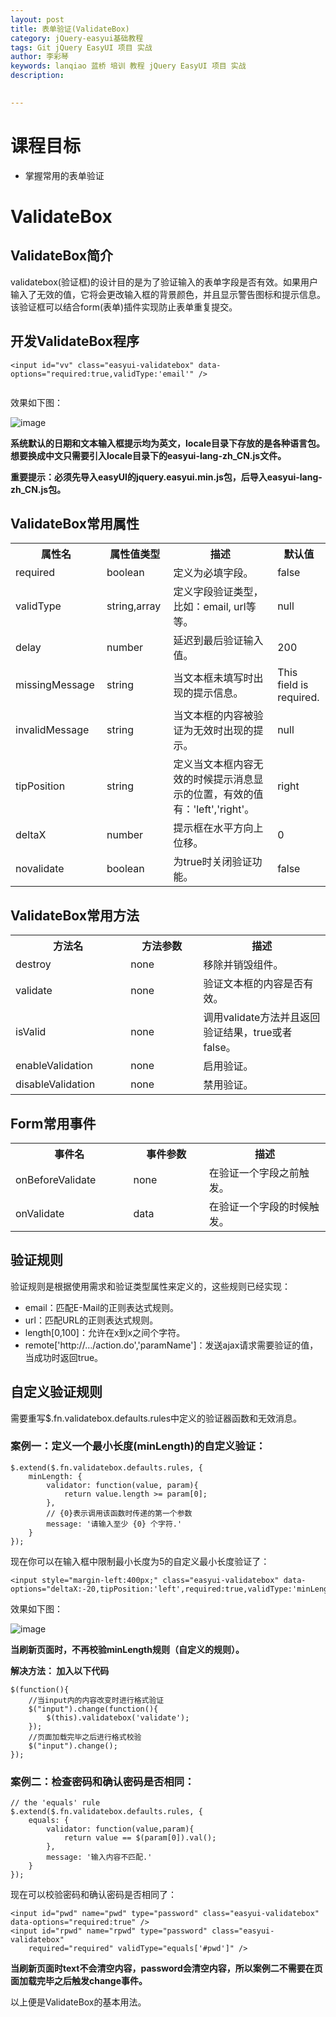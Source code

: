 ```yaml
---
layout: post  
title: 表单验证(ValidateBox)    
category: jQuery-easyui基础教程  
tags: Git jQuery EasyUI 项目 实战  
author: 李彩琴  
keywords: lanqiao 蓝桥 培训 教程 jQuery EasyUI 项目 实战  
description:
  

---
```

# 课程目标

- 掌握常用的表单验证


# ValidateBox

## ValidateBox简介

  
validatebox(验证框)的设计目的是为了验证输入的表单字段是否有效。如果用户输入了无效的值，它将会更改输入框的背景颜色，并且显示警告图标和提示信息。该验证框可以结合form(表单)插件实现防止表单重复提交。

## 开发ValidateBox程序

```
<input id="vv" class="easyui-validatebox" data-options="required:true,validType:'email'" />  
  
```
  
效果如下图：

![image](http://i.imgur.com/S8cOYnR.png)

**系统默认的日期和文本输入框提示均为英文，locale目录下存放的是各种语言包。想要换成中文只需要引入locale目录下的easyui-lang-zh_CN.js文件。**


**重要提示：必须先导入easyUI的jquery.easyui.min.js包，后导入easyui-lang-zh_CN.js包。**

## ValidateBox常用属性

<table class="table table-bordered table-striped table-condensed">
   <tr>
      <th width="200px">属性名</th>
      <th width="180px">属性值类型</th>
      <th width="600px">描述</th>
      <th width="100px">默认值</th>
   </tr>
   <tr>
      <td>required</td>
	  <td>boolean</td>
	  <td>定义为必填字段。</td>
	  <td>false</td>
   </tr>
   <tr>
      <td>validType</td>
	  <td>string,array</td>
	  <td>定义字段验证类型，比如：email, url等等。</td>
	  <td>null</td>
   </tr>
   <tr>
      <td>delay</td>
	  <td>number</td>
	  <td>延迟到最后验证输入值。</td>
	  <td>200</td>
   </tr>
   <tr>
      <td>missingMessage</td>
	  <td>string</td>
	  <td>当文本框未填写时出现的提示信息。</td>
	  <td>This field is required.</td>
   </tr>   
   <tr>
      <td>invalidMessage</td>
	  <td>string</td>
	  <td>当文本框的内容被验证为无效时出现的提示。</td>
	  <td>null</td>
   </tr>
   <tr>
      <td>tipPosition</td>
	  <td>string</td>
	  <td>定义当文本框内容无效的时候提示消息显示的位置，有效的值有：'left','right'。</td>
	  <td>right</td>
   </tr>
   <tr>
      <td>deltaX</td>
	  <td>number</td>
	  <td>提示框在水平方向上位移。</td>
	  <td>0</td>
   </tr>
   <tr>
      <td>novalidate</td>
	  <td>boolean</td>
	  <td>为true时关闭验证功能。</td>
	  <td>false</td>
   </tr>
</table>


## ValidateBox常用方法  

<table class="table table-bordered table-striped table-condensed">
   <tr>
      <th width="300px">方法名</th> 
      <th width="300px">方法参数</th> 
      <th width="600px">描述</th>
   </tr>
   <tr>
      <td>destroy</td> 
      <td>none</td> 
      <td>移除并销毁组件。</td>
   </tr>
   <tr>
      <td>validate</td> 
      <td>none</td> 
      <td>验证文本框的内容是否有效。</td>
   </tr>
   <tr>
      <td>isValid</td> 
      <td>none</td> 
      <td>调用validate方法并且返回验证结果，true或者false。</td>
   </tr>
   <tr>
      <td>enableValidation</td> 
      <td>none</td> 
      <td>启用验证。</td>
   </tr>
   <tr>
      <td>disableValidation</td> 
      <td>none</td> 
      <td>禁用验证。</td>
   </tr>
</table>  

## Form常用事件

<table class="table table-bordered table-striped table-condensed">
   <tr>
      <th width="300px">事件名</th><th width="300px">事件参数</th><th width="600px">描述</th>
   </tr>
   <tr>
      <td>onBeforeValidate</td><td>none</td><td>在验证一个字段之前触发。</td>
   </tr>
   <tr>
      <td>onValidate</td><td>data</td><td>在验证一个字段的时候触发。</td>
   </tr>
</table> 

##  验证规则  

验证规则是根据使用需求和验证类型属性来定义的，这些规则已经实现：  

- email：匹配E-Mail的正则表达式规则。  
- url：匹配URL的正则表达式规则。  
- length[0,100]：允许在x到x之间个字符。  
- remote['http://.../action.do','paramName']：发送ajax请求需要验证的值，当成功时返回true。
  
## 自定义验证规则  

需要重写$.fn.validatebox.defaults.rules中定义的验证器函数和无效消息。

### 案例一：定义一个最小长度(minLength)的自定义验证：

```
$.extend($.fn.validatebox.defaults.rules, {      
    minLength: {      
        validator: function(value, param){      
            return value.length >= param[0];      
        },    
		// {0}表示调用该函数时传递的第一个参数
        message: '请输入至少 {0} 个字符.'   
    }    
});  
```

现在你可以在输入框中限制最小长度为5的自定义最小长度验证了：

```
<input style="margin-left:400px;" class="easyui-validatebox" data-options="deltaX:-20,tipPosition:'left',required:true,validType:'minLength[5]'">  
```

效果如下图：  

![image](http://i.imgur.com/nbbYi7N.png)

**当刷新页面时，不再校验minLength规则（自定义的规则）。**

**解决方法： 加入以下代码**

```
$(function(){
	//当input内的内容改变时进行格式验证
	$("input").change(function(){
		$(this).validatebox('validate');
	});
	//页面加载完毕之后进行格式校验
	$("input").change();
});
```

### 案例二：检查密码和确认密码是否相同：

```
// the 'equals' rule    
$.extend($.fn.validatebox.defaults.rules, {    
    equals: {    
        validator: function(value,param){    
            return value == $(param[0]).val();    
        },    
        message: '输入内容不匹配.'   
    }    
});  
```

现在可以校验密码和确认密码是否相同了：

```
<input id="pwd" name="pwd" type="password" class="easyui-validatebox" data-options="required:true" />   
<input id="rpwd" name="rpwd" type="password" class="easyui-validatebox"     
    required="required" validType="equals['#pwd']" />  
```

**当刷新页面时text不会清空内容，password会清空内容，所以案例二不需要在页面加载完毕之后触发change事件。**


以上便是ValidateBox的基本用法。





